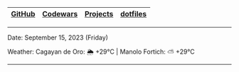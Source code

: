 | [GitHub](https://github.com/egargo) | [Codewars](https://www.codewars.com/users/egargo) | [Projects](https://github.com/egargo?tab=repositories) | [dotfiles](https://github.com/egargo/dotfiles) |
| - | - | - | - |

---

Date: September 15, 2023 (Friday)

Weather: Cagayan de Oro: 🌦   +29°C | Manolo Fortich: ⛅️  +29°C

---

[](https://wakatime.com/badge/user/d64bde0d-39f6-49db-9bd8-8f41329fb145.svg?style=flat-square)
[](https://github-readme-stats.vercel.app/api?username=egargo&count_private=true&show_icons=true&hide=issues&hide_border=true&theme=transparent)
[](https://skillicons.dev/icons?i=linux,git,github,githubactions,neovim,docker,rust,actix,bash,python,perl,nodejs,js,ts,express,svelte,react,postman,go,cpp,c,figma,html,css,java,vscode)
